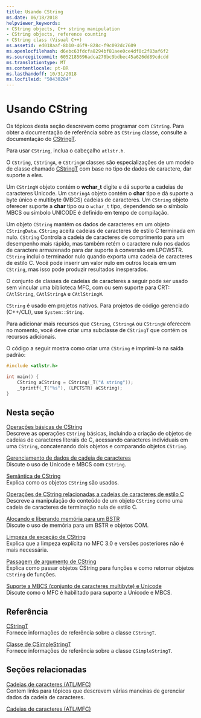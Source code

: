 ```yaml
---
title: Usando CString
ms.date: 06/18/2018
helpviewer_keywords:
- CString objects, C++ string manipulation
- CString objects, reference counting
- CString class (Visual C++)
ms.assetid: ed018aaf-8b10-46f9-828c-f9c092dc7609
ms.openlocfilehash: d6ebc63fdcfa8294bf81aee0ce4df0c2f83af6f2
ms.sourcegitcommit: 6052185696adca270bc9bdbec45a626dd89cdcdd
ms.translationtype: MT
ms.contentlocale: pt-BR
ms.lasthandoff: 10/31/2018
ms.locfileid: "50430284"
---
```

# <a name="using-cstring"></a>Usando CString

Os tópicos desta seção descrevem como programar com `CString`. Para obter a documentação de referência sobre as `CString` classe, consulte a documentação do [CStringT](../atl-mfc-shared/reference/cstringt-class.md).

Para usar `CString`, inclua o cabeçalho `atlstr.h`.

O `CString`, `CStringA`, e `CStringW` classes são especializações de um modelo de classe chamado [CStringT](../atl-mfc-shared/reference/cstringt-class.md) com base no tipo de dados de caractere, dar suporte a eles.

Um `CStringW` objeto contém o **wchar_t** digite e dá suporte a cadeias de caracteres Unicode. Um `CStringA` objeto contém o **char** tipo e dá suporte a byte único e multibyte (MBCS) cadeias de caracteres. Um `CString` objeto oferecer suporte a **char** tipo ou o `wchar_t` tipo, dependendo se o símbolo MBCS ou símbolo UNICODE é definido em tempo de compilação.

Um objeto `CString` mantém os dados de caracteres em um objeto `CStringData`. `CString` aceita cadeias de caracteres de estilo C terminada em nulo. `CString` Controla a cadeia de caracteres de comprimento para um desempenho mais rápido, mas também retém o caractere nulo nos dados de caractere armazenado para dar suporte à conversão em LPCWSTR. `CString` inclui o terminador nulo quando exporta uma cadeia de caracteres de estilo C. Você pode inserir um valor nulo em outros locais em um `CString`, mas isso pode produzir resultados inesperados.

O conjunto de classes de cadeias de caracteres a seguir pode ser usado sem vincular uma biblioteca MFC, com ou sem suporte para CRT: `CAtlString`, `CAtlStringA` e `CAtlStringW`.

`CString` é usado em projetos nativos. Para projetos de código gerenciado (C++/CLI), use `System::String`.

Para adicionar mais recursos que `CString`, `CStringA` ou `CStringW` oferecem no momento, você deve criar uma subclasse de `CStringT` que contém os recursos adicionais.

O código a seguir mostra como criar uma `CString` e imprimi-la na saída padrão:

```cpp
#include <atlstr.h>

int main() {
    CString aCString = CString(_T("A string"));
    _tprintf(_T("%s"), (LPCTSTR) aCString);
}
```

## <a name="in-this-section"></a>Nesta seção

[Operações básicas de CString](../atl-mfc-shared/basic-cstring-operations.md)<br/>
Descreve as operações `CString` básicas, incluindo a criação de objetos de cadeias de caracteres literais de C, acessando caracteres individuais em uma `CString`, concatenando dois objetos e comparando objetos `CString`.

[Gerenciamento de dados de cadeia de caracteres](../atl-mfc-shared/string-data-management.md)<br/>
Discute o uso de Unicode e MBCS com `CString`.

[Semântica de CString](../atl-mfc-shared/cstring-semantics.md)<br/>
Explica como os objetos `CString` são usados.

[Operações de CString relacionadas a cadeias de caracteres de estilo C](../atl-mfc-shared/cstring-operations-relating-to-c-style-strings.md)<br/>
Descreve a manipulação do conteúdo de um objeto `CString` como uma cadeia de caracteres de terminação nula de estilo C.

[Alocando e liberando memória para um BSTR](../atl-mfc-shared/allocating-and-releasing-memory-for-a-bstr.md)<br/>
Discute o uso de memória para um BSTR e objetos COM.

[Limpeza de exceção de CString](../atl-mfc-shared/cstring-exception-cleanup.md)<br/>
Explica que a limpeza explícita no MFC 3.0 e versões posteriores não é mais necessária.

[Passagem de argumento de CString](../atl-mfc-shared/cstring-argument-passing.md)<br/>
Explica como passar objetos CString para funções e como retornar objetos `CString` de funções.

[Suporte a MBCS (conjunto de caracteres multibyte) e Unicode](../atl-mfc-shared/unicode-and-multibyte-character-set-mbcs-support.md)<br/>
Discute como o MFC é habilitado para suporte a Unicode e MBCS.

## <a name="reference"></a>Referência

[CStringT](../atl-mfc-shared/reference/cstringt-class.md)<br/>
Fornece informações de referência sobre a classe `CStringT`.

[Classe de CSimpleStringT](../atl-mfc-shared/reference/csimplestringt-class.md)<br/>
Fornece informações de referência sobre a classe `CSimpleStringT`.

## <a name="related-sections"></a>Seções relacionadas

[Cadeias de caracteres (ATL/MFC)](../atl-mfc-shared/strings-atl-mfc.md)<br/>
Contem links para tópicos que descrevem várias maneiras de gerenciar dados da cadeia de caracteres.

[Cadeias de caracteres (ATL/MFC)](../atl-mfc-shared/strings-atl-mfc.md)


